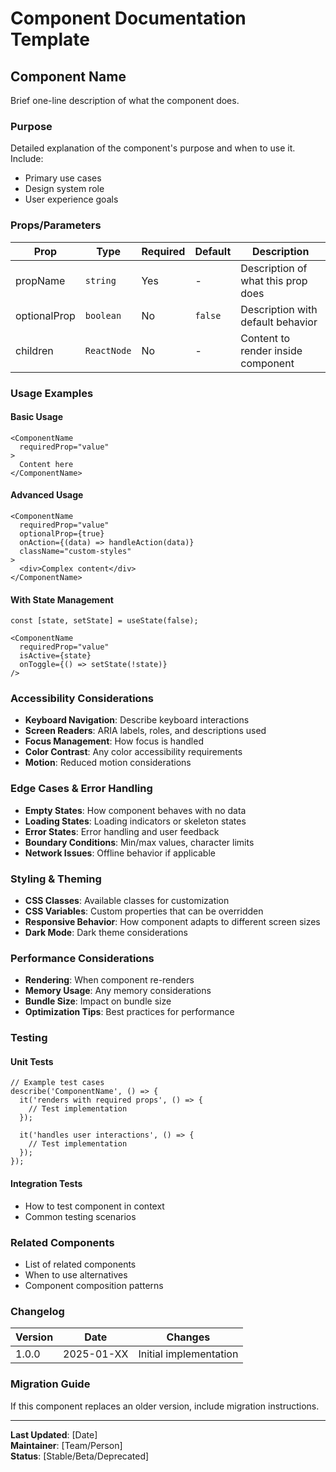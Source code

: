 # Component Documentation Template

## Component Name

Brief one-line description of what the component does.

### Purpose

Detailed explanation of the component's purpose and when to use it. Include:
- Primary use cases
- Design system role
- User experience goals

### Props/Parameters

| Prop | Type | Required | Default | Description |
|------|------|----------|---------|-------------|
| propName | `string` | Yes | - | Description of what this prop does |
| optionalProp | `boolean` | No | `false` | Description with default behavior |
| children | `ReactNode` | No | - | Content to render inside component |

### Usage Examples

#### Basic Usage
```tsx
<ComponentName 
  requiredProp="value"
>
  Content here
</ComponentName>
```

#### Advanced Usage
```tsx
<ComponentName 
  requiredProp="value"
  optionalProp={true}
  onAction={(data) => handleAction(data)}
  className="custom-styles"
>
  <div>Complex content</div>
</ComponentName>
```

#### With State Management
```tsx
const [state, setState] = useState(false);

<ComponentName 
  requiredProp="value"
  isActive={state}
  onToggle={() => setState(!state)}
/>
```

### Accessibility Considerations

- **Keyboard Navigation**: Describe keyboard interactions
- **Screen Readers**: ARIA labels, roles, and descriptions used
- **Focus Management**: How focus is handled
- **Color Contrast**: Any color accessibility requirements
- **Motion**: Reduced motion considerations

### Edge Cases & Error Handling

- **Empty States**: How component behaves with no data
- **Loading States**: Loading indicators or skeleton states
- **Error States**: Error handling and user feedback
- **Boundary Conditions**: Min/max values, character limits
- **Network Issues**: Offline behavior if applicable

### Styling & Theming

- **CSS Classes**: Available classes for customization
- **CSS Variables**: Custom properties that can be overridden
- **Responsive Behavior**: How component adapts to different screen sizes
- **Dark Mode**: Dark theme considerations

### Performance Considerations

- **Rendering**: When component re-renders
- **Memory Usage**: Any memory considerations
- **Bundle Size**: Impact on bundle size
- **Optimization Tips**: Best practices for performance

### Testing

#### Unit Tests
```tsx
// Example test cases
describe('ComponentName', () => {
  it('renders with required props', () => {
    // Test implementation
  });
  
  it('handles user interactions', () => {
    // Test implementation
  });
});
```

#### Integration Tests
- How to test component in context
- Common testing scenarios

### Related Components

- List of related components
- When to use alternatives
- Component composition patterns

### Changelog

| Version | Date | Changes |
|---------|------|---------|
| 1.0.0 | 2025-01-XX | Initial implementation |

### Migration Guide

If this component replaces an older version, include migration instructions.

---

**Last Updated**: [Date]  
**Maintainer**: [Team/Person]  
**Status**: [Stable/Beta/Deprecated]